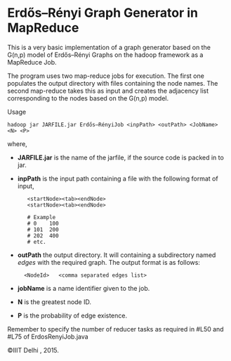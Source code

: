 # Erdős–Rényi Graph Generator in MapReduce

This is a very basic implementation of a graph generator based on the G(n,p) model of Erdős–Rényi Graphs on the hadoop framework as a MapReduce Job.

The program uses two map-reduce jobs for execution. The first one populates the output directory with files containing the node names. The second map-reduce takes this as input and creates the adjacency list corresponding to the nodes based on the  G(n,p) model.

Usage

    hadoop jar JARFILE.jar Erdős–RényiJob <inpPath> <outPath> <JobName> <N> <P>
where,
* **JARFILE.jar** is the name of the jarfile, if the source code is packed in to jar.
* **inpPath** is the input path containing a file with the following format of input,

    
         <startNode><tab><endNode>
         <startNode><tab><endNode>
         
         # Example
         # 0	100
         # 101	200
         # 202	400
         # etc.
         
 * **outPath** the output directory. It will containing a subdirectory named *edges* with the required graph. The output format is as follows:
 
 
         <NodeId>	<comma separated edges list>
* **jobName** is a name identifier given to the job.
* **N** is the greatest node ID.
* **P** is the probability of edge existence.

Remember to specify the number of reducer tasks as required in #L50 and #L75 of ErdosRenyiJob.java

 &copy;IIIT Delhi , 2015.
         
    